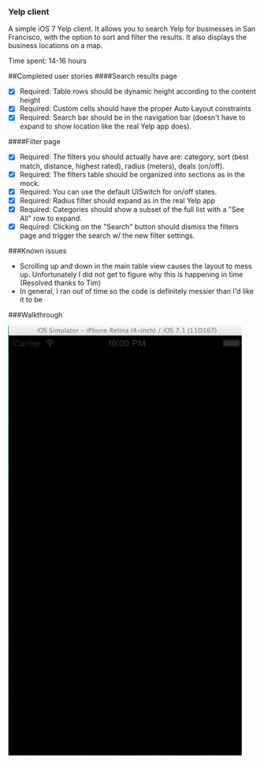 ### Yelp client

A simple iOS 7 Yelp client. It allows you to search Yelp for businesses in San Francisco, with the option to sort and filter the results. It also displays the business locations on a map.

Time spent: 14-16 hours

##Completed user stories
####Search results page
 * [x] Required: Table rows should be dynamic height according to the content height
 * [x] Required: Custom cells should have the proper Auto Layout constraints
 * [x] Required: Search bar should be in the navigation bar (doesn't have to expand to show location like the real Yelp app does).

####Filter page
 * [x] Required: The filters you should actually have are: category, sort (best match, distance, highest  rated), radius (meters), deals (on/off).
 * [x] Required: The filters table should be organized into sections as in the mock.
 * [x] Required: You can use the default UISwitch for on/off states.
 * [x] Required: Radius filter should expand as in the real Yelp app
 * [x] Required: Categories should show a subset of the full list with a "See All" row to expand.
 * [x] Required: Clicking on the "Search" button should dismiss the filters page and trigger the search   w/ the new filter settings.

###Known issues

 * Scrolling up and down in the main table view causes the layout to mess up. Unfortunately I did not get to figure why this is happening in time (Resolved thanks to Tim)
 * In general, I ran out of time so the code is definitely messier than I'd like it to be

###Walkthrough

![Walkthrough](yelp.gif)
